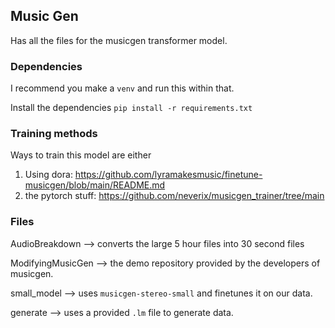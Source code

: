 ## Music Gen
Has all the files for the musicgen transformer model. 

### Dependencies

I recommend you make a `venv` and run this within that.

Install the dependencies
`pip install -r requirements.txt`

### Training methods

Ways to train this model are either

1. Using dora: https://github.com/lyramakesmusic/finetune-musicgen/blob/main/README.md
2. the pytorch stuff: https://github.com/neverix/musicgen_trainer/tree/main

### Files

AudioBreakdown --> converts the large 5 hour files into 30 second files

ModifyingMusicGen --> the demo repository provided by the developers of musicgen.

small_model --> uses `musicgen-stereo-small` and finetunes it on our data.

generate --> uses a provided `.lm` file to generate data. 
